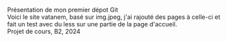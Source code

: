 Présentation de mon premier dépot Git <br>
Voici le site vatanem, basé sur img.jpeg, j'ai rajouté des pages à celle-ci et fait un test avec du less sur une partie de la page d'accueil.<br>
Projet de cours, B2, 2024
